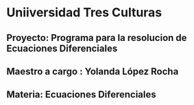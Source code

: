 # Uniiversidad Tres Culturas

## Proyecto: Programa para la resolucion de Ecuaciones Diferenciales
## Maestro a cargo : Yolanda López Rocha
## Materia: Ecuaciones Diferenciales